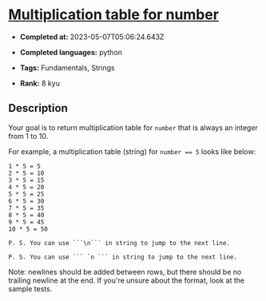 # [Multiplication table for number](https://www.codewars.com/kata/5a2fd38b55519ed98f0000ce)

- **Completed at:** 2023-05-07T05:06:24.643Z

- **Completed languages:** python

- **Tags:** Fundamentals, Strings

- **Rank:** 8 kyu

## Description

Your goal is to return multiplication table for ```number``` that is always an integer from 1 to 10.

For example, a multiplication table (string) for ```number == 5``` looks like below:

```
1 * 5 = 5
2 * 5 = 10
3 * 5 = 15
4 * 5 = 20
5 * 5 = 25
6 * 5 = 30
7 * 5 = 35
8 * 5 = 40
9 * 5 = 45
10 * 5 = 50
```

```if-not:powershell
P. S. You can use ```\n``` in string to jump to the next line.
```

```if:powershell
P. S. You can use ``` `n ``` in string to jump to the next line. 
```

Note: newlines should be added between rows, but there should be no trailing newline at the end. If you're unsure about the format, look at the sample tests.